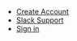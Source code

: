 * [Create Account](https://dashboard.ionoid.io/en/register)                                                                                                                                      
* [Slack Support](https://join.slack.com/t/ionoidcommunity/shared_invite/enQtNTAzMTEwMTc5NDc2LTM2ODgxY2VmYTljNjM2NTNmZmVjYTEzY2Q4NTgyZTljYzI3MzhiZGRlODkzNTE3NTE3ODk5ZmFjNjYzOGRjZTM)
* [Sign in](https://dashboard.ionoid.io/en/login) 

